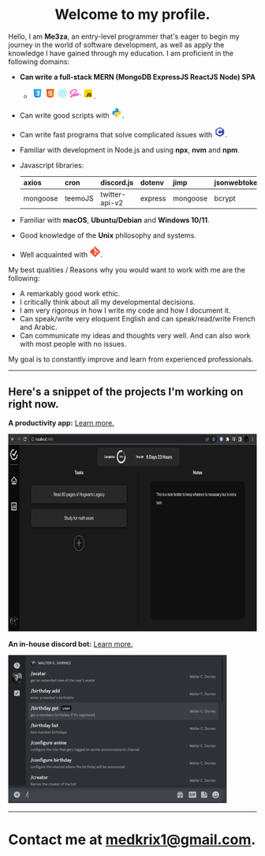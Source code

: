 <h1 align="center">Welcome to my profile.</h1>

Hello, I am **Me3za**, an entry-level programmer that's eager to begin my journey in the world of software development, as well as apply the knowledge I have gained through my education. I am proficient in the following domains:

- **Can write a full-stack MERN (MongoDB ExpressJS ReactJS Node) SPA**

  - <img height="22" alt="css3" src="./Skills Icons/css3.svg">
    <img height="22" alt="html5" src="./Skills Icons/html5.svg">
    <img height="22" alt="reactJS" src="./Skills Icons/reactjs.svg">
    <img height="22" alt="sass" src="./Skills Icons/sass.svg">
    <img height="22" alt="js" src="./Skills Icons/js.svg">.

- Can write good scripts with <img height="22" alt="python" src="./Skills Icons/python.svg">.
- Can write fast programs that solve complicated issues with <img height="22" alt="c" src="./Skills Icons/c.svg">.
- Familiar with development in Node.js and using **npx**, **nvm** and **npm**.
- Javascript libraries:

  | axios    | cron    | discord.js     | dotenv  | jimp     | jsonwebtoken | cors |
  | -------- | ------- | -------------- | ------- | -------- | ------------ | ---- |
  | mongoose | teemoJS | twitter-api-v2 | express | mongoose | bcrypt       | sass |

- Familiar with **macOS**, **Ubuntu/Debian** and **Windows 10/11**.
- Good knowledge of the **Unix** philosophy and systems.
- Well acquainted with <img height="22" alt="reactJS" src="./Skills Icons/git.svg">.

My best qualities / Reasons why you would want to work with me are the following:

- A remarkably good work ethic.
- I critically think about all my developmental decisions.
- I am very rigorous in how I write my code and how I document it.
- Can speak/write very eloquent English and can speak/read/write French and Arabic.
- Can communicate my ideas and thoughts very well. And can also work with most people with no issues.

My goal is to constantly improve and learn from experienced professionals.

---

## **Here's a snippet of the projects I'm working on right now.**

**A productivity app:** [Learn more.](https://github.com/me3zaAKAgoat/dtb)

<img height="400" alt="Digital Task Board" src="./Screenshot_20230112_002638.png">

**An in-house discord bot:** [Learn more.](https://github.com/me3zaAKAgoat/Walter-Bot)

<img height="300" alt="Digital Task Board" src="./Screenshot_20230112_003042.png">

---

# Contact me at medkrix1@gmail.com.
